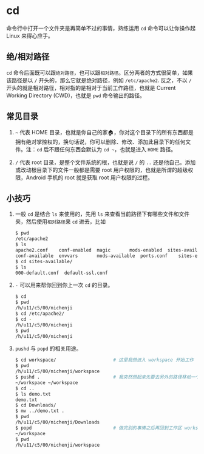 # cd

命令行中打开一个文件夹是再简单不过的事情，熟练运用 `cd` 命令可以让你操作起 Linux 来得心应手。

## 绝/相对路径

`cd` 命令后面既可以跟`绝对路径`，也可以跟`相对路径`。区分两者的方式很简单，如果该路径是以 `/` 开头的，那么它就是绝对路径，例如 `/etc/apache2`. 反之，不以 `/` 开头的就是相对路径，相对指的是相对于当前工作路径，也就是 Current Working Directory (CWD)，也就是 `pwd` 命令输出的路径。

## 常见目录

1. `~` 代表 HOME 目录，也就是你自己的家🏠，你对这个目录下的所有东西都是拥有绝对掌控权的，换句话说，你可以删除、修改、添加此目录下的任何文件。注：`cd` 后不跟任何东西会默认为 `cd ~`，也就是进入 `HOME` 路径。

2. `/` 代表 root 目录，是整个文件系统的根，也就是说 `/` 的 `..` 还是他自己。添加或改动根目录下的文件一般都是需要 root 用户权限的，也就是所谓的超级权限，Android 手机的 root 就是获取 root 用户权限的过程。

## 小技巧

1. 一般 `cd` 是结合 `ls` 来使用的，先用 `ls` 来查看当前路径下有哪些文件和文件夹，然后使用`相对路径`来 `cd` 进去，比如

    ```bash
    $ pwd
    /etc/apache2
    $ ls
    apache2.conf	conf-enabled  magic	      mods-enabled  sites-available
    conf-available	envvars       mods-available  ports.conf    sites-enabled
    $ cd sites-available/
    $ ls
    000-default.conf  default-ssl.conf
    ```

2. `-` 可以用来帮你回到你上一次 `cd` 的目录。

    ```bash
    $ cd
    $ pwd
    /h/u11/c5/00/nichenji
    $ cd /etc/apache2/
    $ cd -
    /h/u11/c5/00/nichenji
    $ pwd
    /h/u11/c5/00/nichenji
    ```

3. `pushd` 与 `popd` 的相关用途。

    ```bash
    $ cd workspace/                     # 这里我想进入 workspace 开始工作
    $ pwd
    /h/u11/c5/00/nichenji/workspace
    $ pushd .                           # 我突然想起来先要去另外的路径移动一个文件，我一会儿还要回来，所以先保存起来
    ~/workspace ~/workspace
    $ cd ..
    $ ls demo.txt
    demo.txt
    $ cd Downloads/
    $ mv ../demo.txt .
    $ pwd
    /h/u11/c5/00/nichenji/Downloads
    $ popd                              # 做完别的事情之后再回到工作区 workspace
    ~/workspace
    $ pwd
    /h/u11/c5/00/nichenji/workspace
    ```